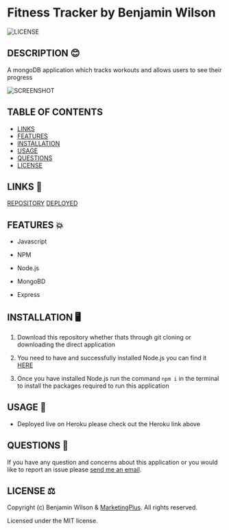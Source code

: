 # Fitness Tracker by Benjamin Wilson

![LICENSE](https://img.shields.io/github/license/MarketingPlus/fitness-tracker)

## DESCRIPTION 😊

A mongoDB application which tracks workouts and allows users to see their progress

![SCREENSHOT](https://user-images.githubusercontent.com/77607177/120912597-eb1ede80-c6d3-11eb-9511-aef3d010584c.png)

## TABLE OF CONTENTS

- [LINKS](#links)
- [FEATURES](#features)
- [INSTALLATION](#installation)
- [USAGE](#usage)
- [QUESTIONS](#questions)
- [LICENSE](#license)

<a name="links"></a>

## LINKS 🔗

[REPOSITORY](https://github.com/MarketingPlus/fitness-tracker)
[DEPLOYED](https://mighty-gorge-97116.herokuapp.com/)

<a name="features"></a>

## FEATURES 💥

- Javascript

- NPM

- Node.js

- MongoBD

- Express

<a name="installation"></a>

## INSTALLATION 🖥️

1. Download this repository whether thats through git cloning or downloading the direct application

2. You need to have and successfully installed Node.js you can find it [HERE](https://nodejs.org/en/)

3. Once you have installed Node.js run the command `npm i` in the terminal to install the packages required to run this application

<a name="usage"></a>

## USAGE 📄

- Deployed live on Heroku please check out the Heroku link above

<a name="questions"></a>

## QUESTIONS 📧

If you have any question and concerns about this application or you would like to report an issue please [send me an email](mailto:benmarketingplus@gmail.com).

<a name="license"></a>

## LICENSE ⚖️

Copyright (c) Benjamin Wilson & [MarketingPlus](https://github.com/MarketingPlus). All rights reserved.

Licensed under the MIT license.
